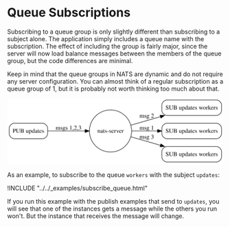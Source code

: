 # Queue Subscriptions

Subscribing to a queue group is only slightly different than subscribing to a subject alone. The application simply includes a queue name with the subscription. The effect of including the group is fairly major, since the server will now load balance messages between the members of the queue group, but the code differences are minimal.

Keep in mind that the queue groups in NATS are dynamic and do not require any server configuration. You can almost think of a regular subscription as a queue group of 1, but it is probably not worth thinking too much about that.

![](../../.gitbook/assets/queues.svg)

As an example, to subscribe to the queue `workers` with the subject `updates`:

!INCLUDE "../../\_examples/subscribe\_queue.html"

If you run this example with the publish examples that send to `updates`, you will see that one of the instances gets a message while the others you run won't. But the instance that receives the message will change.

